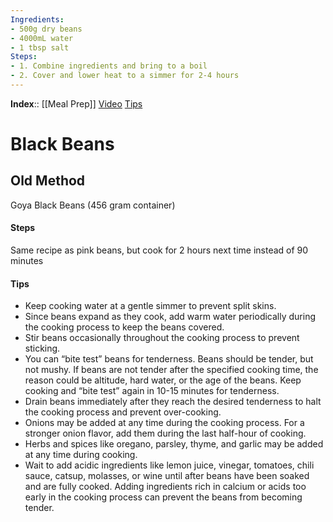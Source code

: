 ```yaml
---
Ingredients:
- 500g dry beans
- 4000mL water
- 1 tbsp salt
Steps:
- 1. Combine ingredients and bring to a boil
- 2. Cover and lower heat to a simmer for 2-4 hours
---
```


**Index**:: [[Meal Prep]]
[Video](https://www.youtube.com/watch?v=wSWikWkg1rU)
[Tips](https://beaninstitute.com/the-traditional-four-step-method/)

# Black Beans
## Old Method
Goya Black Beans (456 gram container)
#### Steps
Same recipe as pink beans, but cook for 2 hours next time instead of 90 minutes

#### Tips
- Keep cooking water at a gentle simmer to prevent split skins.
- Since beans expand as they cook, add warm water periodically during the cooking process to keep the beans covered.
- Stir beans occasionally throughout the cooking process to prevent sticking.
- You can “bite test” beans for tenderness. Beans should be tender, but not mushy. If beans are not tender after the specified cooking time, the reason could be altitude, hard water, or the age of the beans. Keep cooking and “bite test” again in 10-15 minutes for tenderness.
- Drain beans immediately after they reach the desired tenderness to halt the cooking process and prevent over-cooking.
- Onions may be added at any time during the cooking process. For a stronger onion flavor, add them during the last half-hour of cooking.
- Herbs and spices like oregano, parsley, thyme, and garlic may be added at any time during cooking.
- Wait to add acidic ingredients like lemon juice, vinegar, tomatoes, chili sauce, catsup, molasses, or wine until after beans have been soaked and are fully cooked. Adding ingredients rich in calcium or acids too early in the cooking process can prevent the beans from becoming tender.